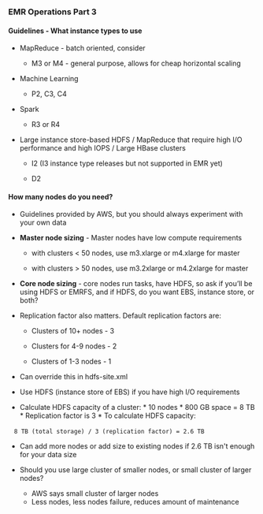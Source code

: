 ### EMR Operations Part 3

#### Guidelines - What instance types to use

* MapReduce - batch oriented, consider 

    * M3 or M4 - general purpose, allows for cheap horizontal scaling

* Machine Learning

    * P2, C3, C4

* Spark

    * R3 or R4

* Large instance store-based HDFS / MapReduce that require high I/O performance and high IOPS / Large HBase clusters

    * I2 (I3 instance type releases but not supported in EMR yet)

    * D2

#### How many nodes do you need?

* Guidelines provided by AWS, but you should always experiment with your own data

* **Master node sizing** - Master nodes have low compute requirements

    * with clusters < 50 nodes, use m3.xlarge or m4.xlarge for master

    * with clusters > 50 nodes, use m3.2xlarge or m4.2xlarge for master

* **Core node sizing** - core nodes run tasks, have HDFS, so ask if you’ll be using HDFS or EMRFS, and if HDFS, do you want EBS, instance store, or both?  

* Replication factor also matters.  Default replication factors are:

    * Clusters of 10+ nodes - 3

    * Clusters for 4-9 nodes - 2

    * Clusters of 1-3 nodes - 1

* Can override this in hdfs-site.xml

* Use HDFS (instance store of EBS) if you have high I/O requirements
 
    
* Calculate HDFS capacity of a cluster:
      * 10 nodes * 800 GB space = 8 TB
      * Replication factor is 3
      * To calculate HDFS capacity:
    
    `8 TB (total storage) / 3 (replication factor) = 2.6 TB `
    
* Can add more nodes or add size to existing nodes if 2.6 TB isn't enough for your data size


* Should you use large cluster of smaller nodes, or small cluster of larger nodes?

    * AWS says small cluster of larger nodes
    * Less nodes, less nodes failure, reduces amount of maintenance
